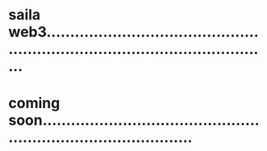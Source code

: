 # saila web3.....................................................................................................
# coming soon.....................................................................................
